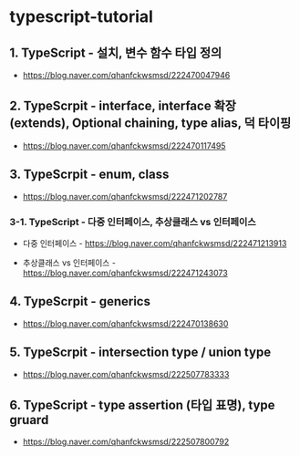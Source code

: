 # typescript-tutorial
 ## 1. TypeScript - 설치, 변수 함수 타입 정의
 - https://blog.naver.com/qhanfckwsmsd/222470047946
 
 ## 2. TypeScrpit - interface, interface 확장 (extends), Optional chaining, type alias, 덕 타이핑
 - https://blog.naver.com/qhanfckwsmsd/222470117495
 
 ## 3.  TypeScrpit - enum, class
 - https://blog.naver.com/qhanfckwsmsd/222471202787
 
  ### 3-1. TypeScript - 다중 인터페이스, 추상클래스 vs 인터페이스
 - 다중 인터페이스 - https://blog.naver.com/qhanfckwsmsd/222471213913
 
 - 추상클래스 vs 인터페이스 - https://blog.naver.com/qhanfckwsmsd/222471243073
 
 ## 4. TypeScrpit - generics
 - https://blog.naver.com/qhanfckwsmsd/222470138630
 
 ## 5. TypeScrpit - intersection type / union type
 - https://blog.naver.com/qhanfckwsmsd/222507783333
 
 ## 6. TypeScript - type assertion (타입 표명), type gruard
 - https://blog.naver.com/qhanfckwsmsd/222507800792
